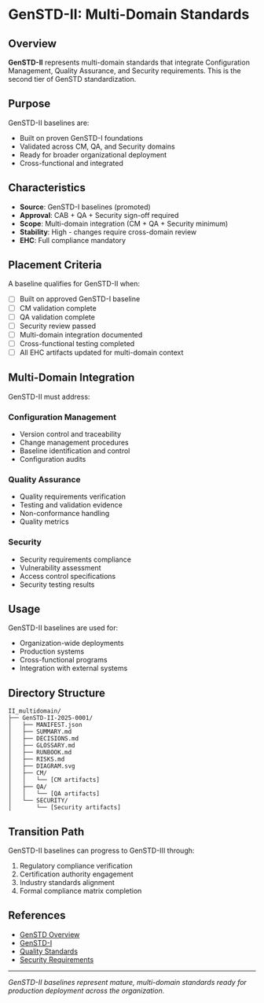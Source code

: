# GenSTD-II: Multi-Domain Standards

## Overview

**GenSTD-II** represents multi-domain standards that integrate Configuration Management, Quality Assurance, and Security requirements. This is the second tier of GenSTD standardization.

## Purpose

GenSTD-II baselines are:
- Built on proven GenSTD-I foundations
- Validated across CM, QA, and Security domains
- Ready for broader organizational deployment
- Cross-functional and integrated

## Characteristics

- **Source**: GenSTD-I baselines (promoted)
- **Approval**: CAB + QA + Security sign-off required
- **Scope**: Multi-domain integration (CM + QA + Security minimum)
- **Stability**: High - changes require cross-domain review
- **EHC**: Full compliance mandatory

## Placement Criteria

A baseline qualifies for GenSTD-II when:
- [ ] Built on approved GenSTD-I baseline
- [ ] CM validation complete
- [ ] QA validation complete
- [ ] Security review passed
- [ ] Multi-domain integration documented
- [ ] Cross-functional testing completed
- [ ] All EHC artifacts updated for multi-domain context

## Multi-Domain Integration

GenSTD-II must address:

### Configuration Management
- Version control and traceability
- Change management procedures
- Baseline identification and control
- Configuration audits

### Quality Assurance
- Quality requirements verification
- Testing and validation evidence
- Non-conformance handling
- Quality metrics

### Security
- Security requirements compliance
- Vulnerability assessment
- Access control specifications
- Security testing results

## Usage

GenSTD-II baselines are used for:
- Organization-wide deployments
- Production systems
- Cross-functional programs
- Integration with external systems

## Directory Structure

```
II_multidomain/
├── GenSTD-II-2025-0001/
│   ├── MANIFEST.json
│   ├── SUMMARY.md
│   ├── DECISIONS.md
│   ├── GLOSSARY.md
│   ├── RUNBOOK.md
│   ├── RISKS.md
│   ├── DIAGRAM.svg
│   ├── CM/
│   │   └── [CM artifacts]
│   ├── QA/
│   │   └── [QA artifacts]
│   └── SECURITY/
│       └── [Security artifacts]
```

## Transition Path

GenSTD-II baselines can progress to GenSTD-III through:
1. Regulatory compliance verification
2. Certification authority engagement
3. Industry standards alignment
4. Formal compliance matrix completion

## References

- [GenSTD Overview](../README.md)
- [GenSTD-I](../I_core/README.md)
- [Quality Standards](../../../COMPLIANCE/)
- [Security Requirements](../../../SECURITY/)

---

*GenSTD-II baselines represent mature, multi-domain standards ready for production deployment across the organization.*
